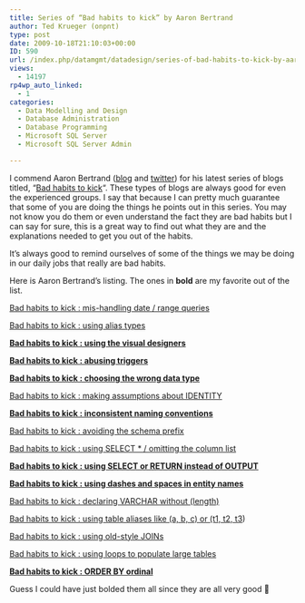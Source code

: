 ```yaml
---
title: Series of “Bad habits to kick” by Aaron Bertrand
author: Ted Krueger (onpnt)
type: post
date: 2009-10-18T21:10:03+00:00
ID: 590
url: /index.php/datamgmt/datadesign/series-of-bad-habits-to-kick-by-aaron-be/
views:
  - 14197
rp4wp_auto_linked:
  - 1
categories:
  - Data Modelling and Design
  - Database Administration
  - Database Programming
  - Microsoft SQL Server
  - Microsoft SQL Server Admin

---
```

I commend Aaron Bertrand ([blog][1] and [twitter][2]) for his latest series of blogs titled, &#8220;[Bad habits to kick][3]&#8220;. These types of blogs are always good for even the experienced groups. I say that because I can pretty much guarantee that some of you are doing the things he points out in this series. You may not know you do them or even understand the fact they are bad habits but I can say for sure, this is a great way to find out what they are and the explanations needed to get you out of the habits. 

It&#8217;s always good to remind ourselves of some of the things we may be doing in our daily jobs that really are bad habits.

Here is Aaron Bertrand&#8217;s listing. The ones in **bold** are my favorite out of the list.

[Bad habits to kick : mis-handling date / range queries][4] 
  
[Bad habits to kick : using alias types][5]
  
**[Bad habits to kick : using the visual designers][6]**
  
**[Bad habits to kick : abusing triggers][7]** 
  
**[Bad habits to kick : choosing the wrong data type][8]**
  
[Bad habits to kick : making assumptions about IDENTITY][9] 
  
**[Bad habits to kick : inconsistent naming conventions][10]** 
  
[Bad habits to kick : avoiding the schema prefix][11] 
  
[Bad habits to kick : using SELECT * / omitting the column list][12] 
  
**[Bad habits to kick : using SELECT or RETURN instead of OUTPUT][13]** 
  
**[Bad habits to kick : using dashes and spaces in entity names][14]**
  
[Bad habits to kick : declaring VARCHAR without (length)][15] 
  
[Bad habits to kick : using table aliases like (a, b, c) or (t1, t2, t3][16])
  
[Bad habits to kick : using old-style JOINs][17]
  
[Bad habits to kick : using loops to populate large tables][18] 
  
**[Bad habits to kick : ORDER BY ordinal][19]** 

Guess I could have just bolded them all since they are all very good 🙂

 [1]: http://sqlblog.com/blogs/aaron_bertrand/default.aspx
 [2]: http://twitter.com/AaronBertrand
 [3]: http://www.onetooneinteractive.com/otolabs-posts/2009/10/10/helping-people-kick-bad-sql-server-habits/
 [4]: http://sqlblog.com/blogs/aaron_bertrand/archive/2009/10/16/bad-habits-to-kick-mishandling-date-range-queries.aspx
 [5]: http://sqlblog.com/blogs/aaron_bertrand/archive/2009/10/14/bad-habits-to-kick-using-alias-types.aspx
 [6]: http://sqlblog.com/blogs/aaron_bertrand/archive/2009/10/14/bad-habits-to-kick-using-the-visual-designers.aspx
 [7]: http://sqlblog.com/blogs/aaron_bertrand/archive/2009/10/12/bad-habits-to-kick-abusing-triggers.aspx
 [8]: http://sqlblog.com/blogs/aaron_bertrand/archive/2009/10/12/bad-habits-to-kick-using-the-wrong-data-type.aspx
 [9]: http://sqlblog.com/blogs/aaron_bertrand/archive/2009/10/12/bad-habits-to-kick-expecting-identity-to-mean-something.aspx
 [10]: http://sqlblog.com/blogs/aaron_bertrand/archive/2009/10/11/bad-habits-to-kick-inconsistent-naming-conventions.aspx
 [11]: http://sqlblog.com/blogs/aaron_bertrand/archive/2009/10/11/bad-habits-to-kick-avoiding-the-schema-prefix.aspx
 [12]: http://sqlblog.com/blogs/aaron_bertrand/archive/2009/10/10/bad-habits-to-kick-using-select-omitting-the-column-list.aspx
 [13]: http://sqlblog.com/blogs/aaron_bertrand/archive/2009/10/09/bad-habits-to-kick-using-select-or-return-instead-of-output.aspx
 [14]: http://sqlblog.com/blogs/aaron_bertrand/archive/2009/10/09/bad-habits-to-kick-using-dashes-and-spaces-in-entity-names.aspx
 [15]: http://sqlblog.com/blogs/aaron_bertrand/archive/2009/10/09/bad-habits-to-kick-declaring-varchar-without-length.aspx
 [16]: http://sqlblog.com/blogs/aaron_bertrand/archive/2009/10/08/bad-habits-to-kick-using-table-aliases-like-a-b-c-or-t1-t2-t3.aspx
 [17]: http://sqlblog.com/blogs/aaron_bertrand/archive/2009/10/08/bad-habits-to-kick-using-old-style-joins.aspx
 [18]: http://sqlblog.com/blogs/aaron_bertrand/archive/2009/10/07/bad-habits-to-kick-using-a-loop-to-populate-a-table.aspx
 [19]: http://sqlblog.com/blogs/aaron_bertrand/archive/2009/10/06/bad-habits-to-kick-order-by-ordinal.aspx